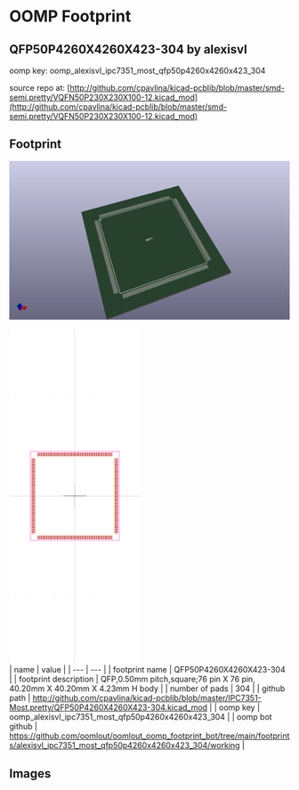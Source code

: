 # OOMP Footprint  
## QFP50P4260X4260X423-304  by alexisvl  
  
oomp key: oomp_alexisvl_ipc7351_most_qfp50p4260x4260x423_304  
  
source repo at: [http://github.com/cpavlina/kicad-pcblib/blob/master/smd-semi.pretty/VQFN50P230X230X100-12.kicad_mod](http://github.com/cpavlina/kicad-pcblib/blob/master/smd-semi.pretty/VQFN50P230X230X100-12.kicad_mod)  
## Footprint  
  
[![working_kicad_pcb_3d.png](working_kicad_pcb_3d_600.png)](working_kicad_pcb_3d.png)  
  
[![working.png](working_600.png)](working.png)  
| name | value | 
| --- | --- | 
| footprint name | QFP50P4260X4260X423-304 | 
| footprint description | QFP,0.50mm pitch,square;76 pin X 76 pin, 40.20mm X 40.20mm X 4.23mm H body | 
| number of pads | 304 | 
| github path | http://github.com/cpavlina/kicad-pcblib/blob/master/IPC7351-Most.pretty/QFP50P4260X4260X423-304.kicad_mod | 
| oomp key | oomp_alexisvl_ipc7351_most_qfp50p4260x4260x423_304 | 
| oomp bot github | https://github.com/oomlout/oomlout_oomp_footprint_bot/tree/main/footprints/alexisvl_ipc7351_most_qfp50p4260x4260x423_304/working | 
## Images  
